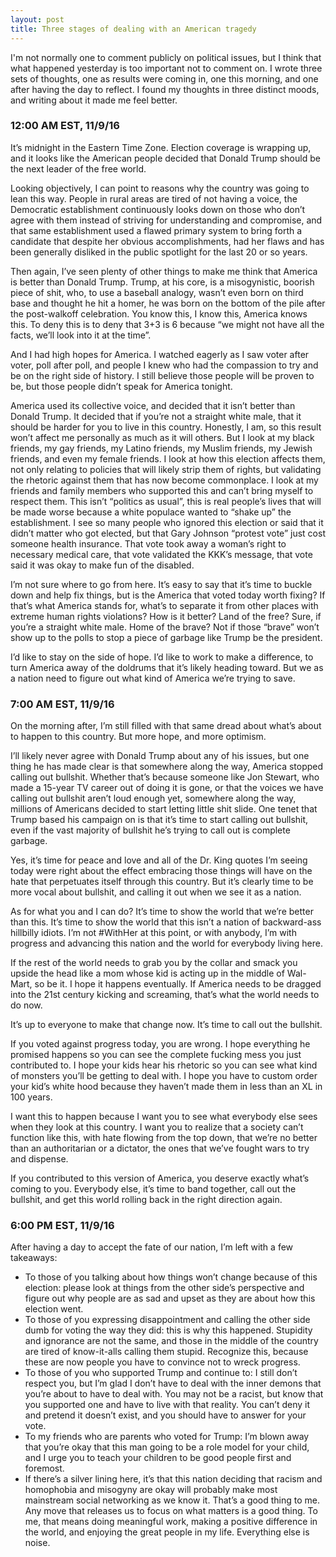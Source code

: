 ```yaml
---
layout: post
title: Three stages of dealing with an American tragedy
---
```


I'm not normally one to comment publicly on political issues, but I think that what happened yesterday is too important not to comment on. I wrote three sets of thoughts, one as results were coming in, one this morning, and one after having the day to reflect. I found my thoughts in three distinct moods, and writing about it made me feel better.

### 12:00 AM EST, 11/9/16

It’s midnight in the Eastern Time Zone. Election coverage is wrapping up, and it looks like the American people decided that Donald Trump should be the next leader of the free world.

Looking objectively, I can point to reasons why the country was going to lean this way. People in rural areas are tired of not having a voice, the Democratic establishment continuously looks down on those who don’t agree with them instead of striving for understanding and compromise, and that same establishment used a flawed primary system to bring forth a candidate that despite her obvious accomplishments, had her flaws and has been generally disliked in the public spotlight for the last 20 or so years.

Then again, I’ve seen plenty of other things to make me think that America is better than Donald Trump. Trump, at his core, is a misogynistic, boorish piece of shit, who, to use a baseball analogy, wasn’t even born on third base and thought he hit a homer, he was born on the bottom of the pile after the post-walkoff celebration. You know this, I know this, America knows this. To deny this is to deny that 3+3 is 6 because “we might not have all the facts, we’ll look into it at the time”.

And I had high hopes for America. I watched eagerly as I saw voter after voter, poll after poll, and people I knew who had the compassion to try and be on the right side of history. I still believe those people will be proven to be, but those people didn’t speak for America tonight.

America used its collective voice, and decided that it isn’t better than Donald Trump. It decided that if you’re not a straight white male, that it should be harder for you to live in this country. Honestly, I am, so this result won’t affect me personally as much as it will others. But I look at my black friends, my gay friends, my Latino friends, my Muslim friends, my Jewish friends, and even my female friends. I look at how this election affects them, not only relating to policies that will likely strip them of rights, but validating the rhetoric against them that has now become commonplace. I look at my friends and family members who supported this and can’t bring myself to respect them. This isn’t “politics as usual”, this is real people’s lives that will be made worse because a white populace wanted to “shake up” the establishment. I see so many people who ignored this election or said that it didn’t matter who got elected, but that Gary Johnson “protest vote” just cost someone health insurance. That vote took away a woman’s right to necessary medical care, that vote validated the KKK’s message, that vote said it was okay to make fun of the disabled.

I’m not sure where to go from here. It’s easy to say that it’s time to buckle down and help fix things, but is the America that voted today worth fixing? If that’s what America stands for, what’s to separate it from other places with extreme human rights violations? How is it better? Land of the free? Sure, if you’re a straight white male. Home of the brave? Not if those “brave” won’t show up to the polls to stop a piece of garbage like Trump be the president.

I’d like to stay on the side of hope. I’d like to work to make a difference, to turn America away of the doldrums that it’s likely heading toward. But we as a nation need to figure out what kind of America we’re trying to save.

### 7:00 AM EST, 11/9/16

On the morning after, I’m still filled with that same dread about what’s about to happen to this country. But more hope, and more optimism.

I’ll likely never agree with Donald Trump about any of his issues, but one thing he has made clear is that somewhere along the way, America stopped calling out bullshit. Whether that’s because someone like Jon Stewart, who made a 15-year TV career out of doing it is gone, or that the voices we have calling out bullshit aren’t loud enough yet, somewhere along the way, millions of Americans decided to start letting little shit slide. One tenet that Trump based his campaign on is that it’s time to start calling out bullshit, even if the vast majority of bullshit he’s trying to call out is complete garbage.

Yes, it’s time for peace and love and all of the Dr. King quotes I’m seeing today were right about the effect embracing those things will have on the hate that perpetuates itself through this country. But it’s clearly time to be more vocal about bullshit, and calling it out when we see it as a nation.

As for what you and I can do? It’s time to show the world that we’re better than this. It’s time to show the world that this isn’t a nation of backward-ass hillbilly idiots. I’m not #WithHer at this point, or with anybody, I’m with progress and advancing this nation and the world for everybody living here.

If the rest of the world needs to grab you by the collar and smack you upside the head like a mom whose kid is acting up in the middle of Wal-Mart, so be it. I hope it happens eventually. If America needs to be dragged into the 21st century kicking and screaming, that’s what the world needs to do now.

It’s up to everyone to make that change now. It’s time to call out the bullshit.

If you voted against progress today, you are wrong. I hope everything he promised happens so you can see the complete fucking mess you just contributed to. I hope your kids hear his rhetoric so you can see what kind of monsters you’ll be getting to deal with. I hope you have to custom order your kid’s white hood because they haven’t made them in less than an XL in 100 years.

I want this to happen because I want you to see what everybody else sees when they look at this country. I want you to realize that a society can’t function like this, with hate flowing from the top down, that we’re no better than an authoritarian or a dictator, the ones that we’ve fought wars to try and dispense.

If you contributed to this version of America, you deserve exactly what’s coming to you. Everybody else, it’s time to band together, call out the bullshit, and get this world rolling back in the right direction again.

### 6:00 PM EST, 11/9/16

After having a day to accept the fate of our nation, I’m left with a few takeaways:

* To those of you talking about how things won’t change because of this election: please look at things from the other side’s perspective and figure out why people are as sad and upset as they are about how this election went.
* To those of you expressing disappointment and calling the other side dumb for voting the way they did: this is why this happened. Stupidity and ignorance are not the same, and those in the middle of the country are tired of know-it-alls calling them stupid. Recognize this, because these are now people you have to convince not to wreck progress.
* To those of you who supported Trump and continue to: I still don’t respect you, but I’m glad I don’t have to deal with the inner demons that you’re about to have to deal with. You may not be a racist, but know that you supported one and have to live with that reality. You can’t deny it and pretend it doesn’t exist, and you should have to answer for your vote.
* To my friends who are parents who voted for Trump: I’m blown away that you’re okay that this man going to be a role model for your child, and I urge you to teach your children to be good people first and foremost.
* If there’s a silver lining here, it’s that this nation deciding that racism and homophobia and misogyny are okay will probably make most mainstream social networking as we know it. That’s a good thing to me. Any move that releases us to focus on what matters is a good thing. To me, that means doing meaningful work, making a positive difference in the world, and enjoying the great people in my life. Everything else is noise.
